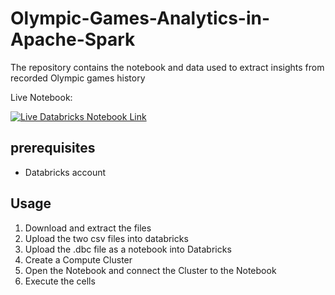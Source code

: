 # Olympic-Games-Analytics-in-Apache-Spark
The repository contains the notebook and data used to extract insights from recorded Olympic games history

Live Notebook:

[![Live Databricks Notebook Link](https://img.shields.io/badge/Databricks-FF3621?style=for-the-badge&logo=Databricks&logoColor=white)](https://databricks-prod-cloudfront.cloud.databricks.com/public/4027ec902e239c93eaaa8714f173bcfc/3218115984742030/1033550674518766/423405007010900/latest.html "Live Notebook")

## prerequisites
- Databricks account

## Usage
1. Download and extract the files
2. Upload the two csv files into databricks
3. Upload the .dbc file as a notebook into Databricks
4. Create a Compute Cluster
5. Open the Notebook and connect the Cluster to the Notebook
6. Execute the cells
